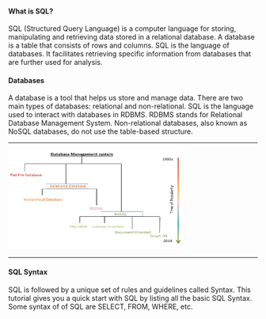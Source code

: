 <h4>What is SQL?</h4>
SQL (Structured Query Language) is a computer language for storing, manipulating and retrieving data stored in a relational database. A database is a table that consists of rows and columns. SQL is the language of databases. It facilitates retrieving specific information from databases that are further used for analysis.

<h4>Databases</h4>
A database is a tool that helps us store and manage data. There are two main types of databases: relational and non-relational. 
SQL is the language used to interact with databases in RDBMS. RDBMS stands for Relational Database Management System. Non-relational databases, also known as NoSQL databases, do not use the table-based structure.

<hr>
<img src="img/DBs-table1.jpg" width="350px" height="200px">
<hr>

<h4>SQL Syntax</h4>
SQL is followed by a unique set of rules and guidelines called Syntax. This tutorial gives you a quick start with SQL by listing all the basic SQL Syntax.
Some syntax of of SQL are SELECT, FROM, WHERE, etc.

